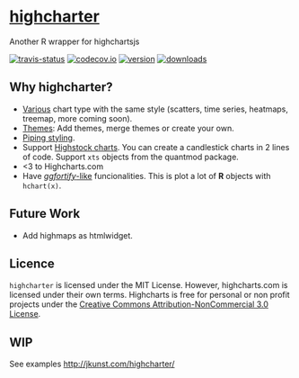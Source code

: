 # [highcharter](http://jkunst.com/highcharter/)
Another R wrapper for highchartsjs

[![travis-status](https://api.travis-ci.org/jbkunst/highcharter.svg)](https://travis-ci.org/jbkunst/highcharter)
[![codecov.io](https://codecov.io/github/jbkunst/highcharter/coverage.svg?branch=master)](https://codecov.io/github/jbkunst/highcharter?branch=master)
[![version](http://www.r-pkg.org/badges/version/highcharter)](http://www.r-pkg.org/pkg/highcharter)
[![downloads](http://cranlogs.r-pkg.org/badges/highcharter)](http://www.r-pkg.org/pkg/highcharter)

## Why highcharter?

- [Various](http://jkunst.com/highcharter/#shorcuts-for-add-data-data-series) chart type with the same style (scatters, time series, heatmaps, treemap, more coming soon).
- [Themes](http://jkunst.com/highcharter/#themes): Add themes, merge themes or create your own.
- [Piping styling](http://jkunst.com/highcharter/#quick-demo).
- Support [Highstock charts](http://jkunst.com/highcharter/#xts-objects-and-quantmod-package). You can create a candlestick charts in 2 lines of code. Support `xts` objects from the quantmod package.
- <3 to Highcharts.com
- Have [*ggfortify*-like](https://github.com/sinhrks/ggfortify) funcionalities. This is plot a lot
of **R** objects with `hchart(x)`.

## Future Work

- Add highmaps as htmlwidget.


## Licence 

`highcharter` is licensed under the MIT License. However, highcharts.com is licensed under 
their own terms. Highcharts is free for personal or non profit projects under the 
[Creative Commons Attribution-NonCommercial 3.0 License](http://creativecommons.org/licenses/by-nc/3.0/).

## WIP

See examples http://jkunst.com/highcharter/ 
